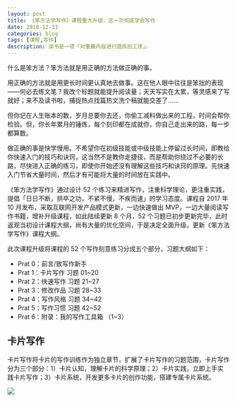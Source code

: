 ```yaml
---
layout: post
title: 《笨方法学写作》课程重大升级，这一次彻底学会写作
date: 2018-12-31
categories: blog
tags: [课程,写作]
description: 读书是一项「对重要内容进行提炼的工序」。
---
```


什么是笨方法？笨方法就是用正确的方法做正确的事。

用正确的方法就是用更长时间更认真地去做事。这在他人眼中往往是笨拙的表现——何必去练文笔？我改个标题就能提升阅读量；天天写实在太累，等灵感来了写就好；来不及读书啦，捕捉热点找篇热文洗个稿就能交差了……

但你记在人生账本的数，岁月总要你去还，你偷工减料做出来的工程，时间会帮你检验。但，你长年累月的锤炼，每个刻印都在成就你，你自己走出来的路，每一步都算数。

做正确的事是快学慢用。不希望你在初级技能或中级技能上停留过长时间，即教给你快速入门的技巧和诀窍，这当然不是教你走捷径，而是帮助你绕过不必要的长路，尽快进入正确的练习，即使你开始还没有理解这些技巧和诀窍的原理。先快速入门节省大量时间，然后才有可能将大量的时间放在实践中。

《笨方法学写作》通过设计 52 个练习来精进写作，注重科学理论，更注重实践，提倡「日日不断，拱卒之功，不紧不慢，不疾而速」的学习态度。课程自 2017 年 10 月发布，采取互联网开发产品模式更新，一边快速做出 MVP，一边大量阅读写作书籍，增补升级课程，如此陆续更新 8 个月，52 个习题已初步更新完毕，此时返观当初设计课程大纲，尚有大量的优化空间，于是决定全面升级，更新《笨方法学写作》课程大纲。


此次课程升级将课程的 52 个写作刻意练习分成五个部分，习题大纲如下：

- Prat 0：前言/致写作新手
- Prat 1：卡片写作 习题 01~20 
- Prat 2：快速写作 习题 21~27
- Prat 3：修改作品 习题 28~33
- Prat 4：写作风格 习题 34~42
- Prat 5：写作习惯 习题 42~52
- Prat 6：附录：我的写作工具箱 （1~3）

## 卡片写作

卡片写作将卡片的写作训练作为独立章节，扩展了卡片写作的习题范围，卡片写作分为三个部分：1）卡片认知，理解卡片的科学原理；2）卡片实践，立即上手实践卡片写作；3）卡片系统，开发更多卡片的创作功能，搭建专属卡片系统。

![](https://wx1.sinaimg.cn/mw690/617ccc0cgy1frdb4nfoiij21hc0u0q7z.jpg)　









